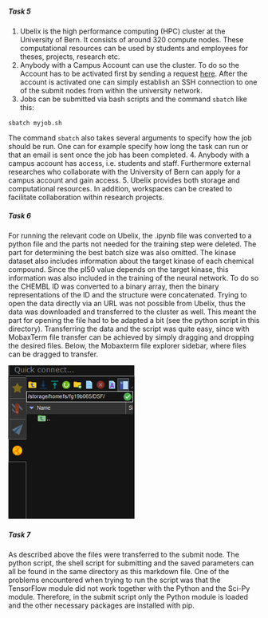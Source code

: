 ##### Task 5

1. Ubelix is the high performance computing (HPC) cluster at the University of Bern. It consists of around 320 compute nodes. These computational resources can be used by students and employees for theses, projects, research etc.
2. Anybody with a Campus Account can use the cluster. To do so the Account has to be activated first by sending a request [here](https://serviceportal.unibe.ch/hpc). After the account is activated one can simply establish an SSH connection to one of the submit nodes from within the university network.
3. Jobs can be submitted via bash scripts and the command `sbatch` like this:
```
sbatch myjob.sh
```
The command `sbatch` also takes several arguments to specify how the job should be run. One can for example specify how long the task can run or that an email is sent once the job has been completed. 
4. Anybody with a campus account has access, i.e. students and staff. Furthermore external researches who collaborate with the University of Bern can apply for a campus account and gain access.
5. Ubelix provides both storage and computational resources. In addition, workspaces can be created to facilitate collaboration within research projects.

##### Task 6

For running the relevant code on Ubelix, the .ipynb file was converted to a python file and the parts not needed for the training step were deleted. The part for determining the best batch size was also omitted. The kinase dataset also includes information about the target kinase of each chemical compound. Since the pI50 value depends on the target kinase, this information was also included in the training of the neural network. To do so the CHEMBL ID was converted to a binary array, then the binary representations of the ID and the structure were concatenated.
Trying to open the data directly via an URL was not possible from Ubelix, thus the data was downloaded and transferred to the cluster as well. This meant the part for opening the file had to be adapted a bit (see the python script in this directory).
Transferring the data and the script was quite easy, since with MobaxTerm file transfer can be achieved by simply dragging and dropping the desired files. Below, the Mobaxterm file explorer sidebar, where files can be dragged to transfer.

![image](./screenshots/sidebar_transfer.png)

##### Task 7

As described above the files were transferred to the submit node. The python script, the shell script for submitting and the saved parameters can all be found in the same directory as this markdown file. 
One of the problems encountered when trying to run the script was that the TensorFlow module did not work together with the Python and the Sci-Py module. Therefore, in the submit script only the Python module is loaded and the other necessary packages are installed with pip.
